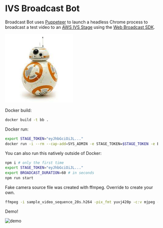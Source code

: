 # IVS Broadcast Bot

Broadcast Bot uses [Puppeteer](https://pptr.dev/) to launch a headless Chrome process to broadcast a test video to an [AWS IVS Stage](https://docs.aws.amazon.com/ivs/latest/RealTimeUserGuide/what-is.html) using the [Web Broadcast SDK](https://docs.aws.amazon.com/ivs/latest/RealTimeUserGuide/getting-started-broadcast-sdk.html).

![BB-8](image.png)

Docker build:

```sh
docker build -t bb .
```

Docker run:

```sh
export STAGE_TOKEN="eyJhbGciOiJL..."
docker run -i --rm --cap-add=SYS_ADMIN -e STAGE_TOKEN=$STAGE_TOKEN -e BROADCAST_DURATION=60 bb
```

You can also run this natively outside of Docker:

```sh
npm i # only the first time
export STAGE_TOKEN="eyJhbGciOiJL..."
export BROADCAST_DURATION=60 # in seconds
npm run start
```

Fake camera source file was created with ffmpeg. Override to create your own.

```sh
ffmpeg -i sample_video_sequence_20s.h264 -pix_fmt yuvj420p -c:v mjpeg -q:v 5 -an fake_camera.mjpeg
```

Demo!

![demo](demo.webp)
